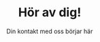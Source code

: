 ---
title: Hör av dig!
subtitle: Din kontakt med oss börjar här
image:  /img/workplace-1245776_1920.jpg
---